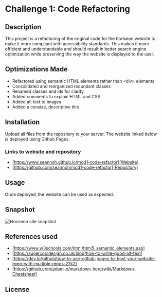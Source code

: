 # Challenge 1: Code Refactoring

## Description

This project is a refactoring of the original code for the horiseon website to make it more compliant with accessibility standards. This makes it more efficient and understandable and should result in better search engine optimization while preserving the way the website is displayed to the user.

## Optimizations Made

- Refactored using semantic HTML elements rather than &lt;div&gt; elements
- Consolidated and reorganized redundant classes
- Renamed classes and ids for clarity
- Added comments to explain HTML and CSS
- Added alt text to images
- Added a consise, descriptive title

## Installation

Upload all files from the repository to your server. The website linked below is deployed using Github Pages.

### Links to website and repository

- [https://www.seannoh.github.io/mod1-code-refactor](Website)
- [https://github.com/seannoh/mod1-code-refactor](Repository)

## Usage

Once deployed, the website can be used as expected.

## Snapshot

![Horiseon site snapshot](assets/images/SEO%2C%20Reputation%20%26%20Marketing%20_%20Horiseon.png "Horiseon Site Snapshot")

## References used

- [https://www.w3schools.com/html/html5_semantic_elements.asp]
- [https://supercooldesign.co.uk/blog/how-to-write-good-alt-text]
- [https://dev.to/github/how-to-use-github-pages-to-host-your-website-even-with-multiple-repos-27k2]
- [https://github.com/adam-p/markdown-here/wiki/Markdown-Cheatsheet]

## License